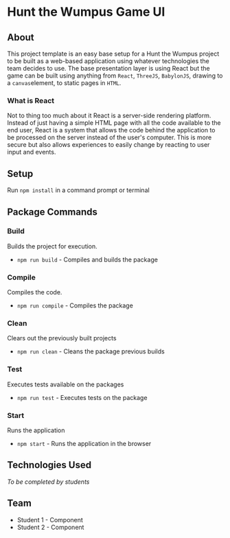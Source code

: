 # Hunt the Wumpus Game UI

## About

This project template is an easy base setup for a Hunt the Wumpus project to be built as a web-based application
using whatever technologies the team decides to use. The base presentation layer is using React but the game
can be built using anything from `React`, `ThreeJS`, `BabylonJS`, drawing to a `canvas`element, 
to static pages in `HTML`.

### What is React
Not to thing too much about it React is a server-side rendering platform. Instead of just having a simple HTML
page with all the code available to the end user, React is a system that allows the code behind the application 
to be processed on the server instead of the user's computer. This is more secure but also allows experiences 
to easily change by reacting to user input and events.

## Setup
Run `npm install` in a command prompt or terminal

## Package Commands
### Build
Builds the project for execution.

* `npm run build` - Compiles and builds the package

### Compile
Compiles the code.

* `npm run compile` - Compiles the package

### Clean
Clears out the previously built projects

* `npm run clean` - Cleans the package previous builds

### Test
Executes tests available on the packages

* `npm run test` - Executes tests on the package

### Start
Runs the application

* `npm start` - Runs the application in the browser

## Technologies Used
 *To be completed by students*
 
## Team
- Student 1 - Component
- Student 2 - Component